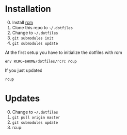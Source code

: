 # Installation

0. Install [rcm](https://github.com/thoughtbot/rcm)
0. Clone this repo to ```~/.dotfiles```
0. Change to ```~/.dotfiles```
0. ```git submodules init```
0. ```git submodules update```

At the first setup you have to initialize the dotfiles with rcm

	env RCRC=$HOME/dotfiles/rcrc rcup

If you just updated

    rcup

# Updates

0. Change to ```~/.dotfiles```
0. ```git pull origin master```
0. ```git submodules update```
0. rcup
